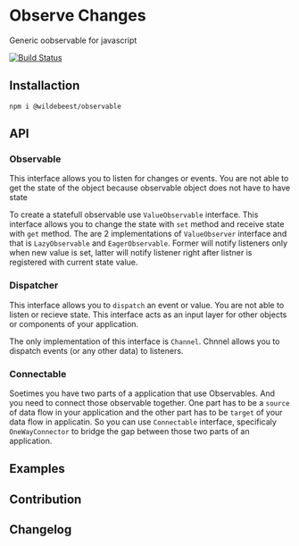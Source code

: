 # Observe Changes

Generic oobservable for javascript

[![Build Status](https://travis-ci.com/pipan/js-observe-change.svg?branch=master)](https://travis-ci.com/pipan/js-observe-change)

## Installaction

`npm i @wildebeest/observable`

## API

### Observable

This interface allows you to listen for changes or events. You are not able to get the state of the object because observable object does not have to have state

To create a statefull observable use `ValueObservable` interface. This interface allows you to change the state with `set` method and receive state with `get`  method. The are 2 implementations of `ValueObserver` interface and that is `LazyObservable` and `EagerObservable`. Former will notify listeners only when new value is set, latter will notify listener right after listner is registered with current state value.

### Dispatcher

This interface allows you to `dispatch` an event or value. You are not able to listen or recieve state. This interface acts as an input layer for other objects or components of your application.

The only implementation of this interface is `Channel`. Chnnel allows you to dispatch events (or any other data) to listeners.

### Connectable

Soetimes you have two parts of a application that use Observables. And you need to connect those observable together. One part has to be a `source` of data flow in your application and the other part has to be `target` of your data flow in applicatin. So you can use `Connectable` interface, specificaly `OneWayConnector` to bridge the gap between those two parts of an application.

## Examples

## Contribution

## Changelog


